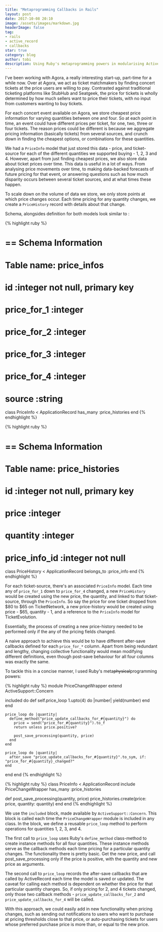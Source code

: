 ```yaml
---
title: "Metaprogramming Callbacks in Rails"
layout: post
date: 2017-10-08 20:10
image: /assets/images/markdown.jpg
headerImage: false
tag:
- rails
- active_record
- callbacks
star: true
category: blog
author: tobi
description: Using Ruby's metaprogramming powers in modularising ActiveRecord callbacks in Rails.
---
```


I've been working with Agora, a really interesting start-up, part-time for a while now. Over at Agora, we act as ticket matchmakers by finding concert tickets at the price users are willing to pay. Contrasted against traditional ticketing platforms like StubHub and Seatgeek, the price for tickets is wholly determined by how much sellers want to price their tickets, with no input from customers wanting to buy tickets.

For each concert event available on Agora, we store cheapest price information for varying quantities between one and four. So at each point in time, an event could have different prices per ticket, for one, two, three or four tickets. The reason prices could be different is because we aggregate pricing information (basically tickets) from several sources, and crunch down in finding the cheapest options, or combinations for these quantities.

We had a `PriceInfo` model that just stored this data - price, and ticket-source for each of the different quantities we supported buying - 1, 2, 3 and 4. However, apart from just finding cheapest prices, we also store data about ticket prices over time. This data is useful in a lot of ways. From analysing price movements over time, to making data-backed forecasts of future pricing for that event, or answering questions such as how much disparity occurs between several ticket sources, and at what times these happen.

To scale down on the volume of data we store, we only store points at which price changes occur. Each time pricing for any quantity changes, we create a `PriceHistory` record with details about that change. 

Schema, alongsides definition for both models look similar to :

{% highlight ruby %}
# == Schema Information
#
# Table name: price_infos
#
#  id             :integer not null, primary key
#  price_for_1    :integer
#  price_for_2    :integer
#  price_for_3    :integer
#  price_for_4    :integer
#  source   :string

class PriceInfo < ApplicationRecord
  has_many :price_histories
end
{% endhighlight %}

{% highlight ruby %}
# == Schema Information
#
# Table name: price_histories
#
#  id       :integer not null, primary key
#  price    :integer
#  quantity :integer
#  price_info_id :integer not null

class PriceHistory < ApplicationRecord
  belongs_to :price_info
end
{% endhighlight %}

For each ticket-source, there's an associated `PriceInfo` model. Each time any of `price_for_1` down to `price_for_4` changed, a new `PriceHistory` would be created using the new price, the quantity, and linked to that ticket-source, through the `PriceInfo`. So say the price for one ticket dropped from $80 to $65 on TicketNetwork, a new price-history would be created using price - $65, quantity - 1, and a reference to the `PriceInfo` model for TicketEvolution.

Essentially, the process of creating a new price-history needed to be performed only if the any of the pricing fields changed.

A naive approach to achieve this would be to have different after-save callbacks defined for each `price_for_*` column. Apart from being redundant and lengthy, changing collective functionality would mean modifying different definitions, even though post-save behaviour for all four columns was exactly the same.

To tackle this in a concise manner, I used Ruby's meta<s>physical</s>programming powers:

{% highlight ruby %}
module PriceChangeWrapper
  extend ActiveSupport::Concern

  included do
    def self.price_loop
      1.upto(4) do |number|
        yield(number)
      end
    end

    price_loop do |quantity|
      define_method("price_update_callbacks_for_#{quantity}") do
        price = send("price_for_#{quantity}").to_f
        return unless price.positive?

        post_save_processing(quantity, price)
      end
    end

    price_loop do |quantity|
      after_save "price_update_callbacks_for_#{quantity}".to_sym, if: "price_for_#{quantity}_changed?"
    end
  end
end
{% endhighlight %}

{% highlight ruby %}
class PriceInfo < ApplicationRecord
  include PriceChangeWrapper
  has_many :price_histories

  def post_save_processing(quantity, price)
    price_histories.create(price: price, quantity: quantity)
  end
end
{% endhighlight %}

We use the `included` block, made available by `ActiveSupport::Concern`. This block is called each time the `PriceChangeWrapper` module is included in any class. In the block, we define a reusable `price_loop` method to perform operations for quantities 1, 2, 3, and 4.

The first call to `price_loop` uses Ruby's `define_method` class-method to create instance methods for all four quantities. These instance methods serve as the callback methods each time pricing for a particular quantity changes. The functionality there is pretty basic. Get the new price, and call post_save_processing only if the price is positive, with the quantity and new price as arguments.

The second call to `price_loop` records the after-save callbacks that are called by ActiveRecord each time the model is saved or updated. The caveat for calling each method is dependent on whether the price for that particular quantity changes. So, if only pricing for 2, and 4 tickets changed, only those two callback methods - `price_update_callbacks_for_2` and `price_update_callbacks_for_4` will be called.

With this approach, we could easily add in new functionality when pricing changes, such as sending out notifications to users who want to purchase at pricing thresholds close to that price, or auto-purchasing tickets for users whose preferred purchase price is more than, or equal to the new price.
